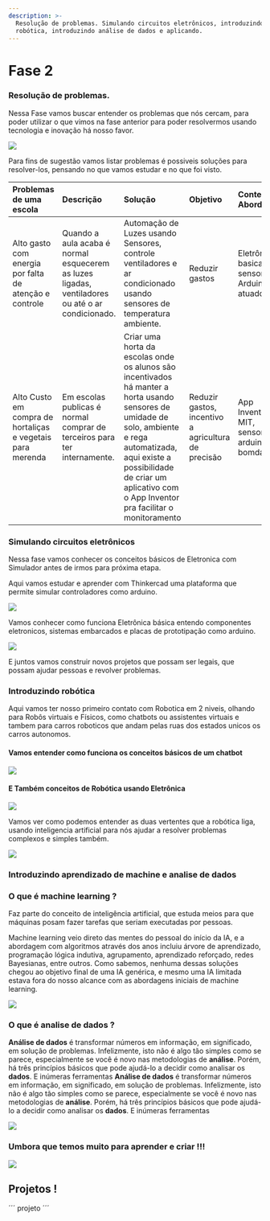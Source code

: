 ```yaml
---
description: >-
  Resolução de problemas. Simulando circuitos eletrônicos, introduzindo
  robótica, introduzindo análise de dados e aplicando.
---
```


# Fase 2

### Resolução de problemas. 

Nessa Fase vamos buscar entender os problemas que nós cercam, para poder utilizar o que vimos na fase anterior para poder resolvermos usando tecnologia e inovação há nosso favor.

![](https://media2.giphy.com/media/d3mlE7uhX8KFgEmY/giphy.gif)

Para fins de sugestão vamos listar problemas é possiveis soluções para resolver-los, pensando no que vamos estudar e no que foi visto.

| Problemas de uma escola | Descrição | Solução | Objetivo | Conteúdos Abordados |
| :--- | :--- | :--- | :--- | :--- |
| Alto gasto com energia por falta de atenção e controle | Quando a aula acaba é normal esquecerem as luzes ligadas, ventiladores ou até o ar condicionado. | Automação de Luzes usando Sensores, controle ventiladores e ar condicionado usando sensores de temperatura ambiente. | Reduzir gastos | Eletrônica basica, sensores, Arduino, atuadores |
| Alto Custo em compra de hortaliças e vegetais para merenda | Em escolas publicas é normal comprar de terceiros para ter internamente. | Criar uma horta da escolas onde os alunos são incentivados há manter a horta usando sensores de umidade de solo, ambiente e rega automatizada, aqui existe a possibilidade de criar um aplicativo com o App Inventor pra facilitar o monitoramento | Reduzir gastos, incentivo a agricultura de precisão | App Inventor MIT, sensores, arduino, bomdagua  |



### Simulando circuitos eletrônicos

Nessa fase vamos conhecer os conceitos básicos de Eletronica com Simulador antes de irmos para próxima etapa.

Aqui vamos estudar e aprender com Thinkercad uma plataforma que permite simular controladores como arduino.

![](https://blogdottinkercaddotcom.files.wordpress.com/2018/08/computer-friend.gif?w=387)



Vamos conhecer como funciona Eletrônica básica entendo componentes eletronicos, sistemas embarcados e placas de prototipação como arduino.

![](https://i1.wp.com/www.arduinoportugal.pt/wp-content/uploads/2017/03/O-que-%C3%A9-Arduino-630x343.png?resize=630%2C343&ssl=1)

E juntos vamos construir novos projetos que possam ser legais, que possam ajudar pessoas e revolver problemas.



### Introduzindo robótica

Aqui vamos ter nosso primeiro contato com Robotica em 2 niveis, olhando para Robôs virtuais e Físicos, como chatbots ou assistentes virtuais  e tambem para carros roboticos que andam pelas ruas dos estados unicos os carros autonomos. 

#### Vamos entender como funciona os conceitos básicos de um chatbot

![](https://miro.medium.com/max/1838/1*xj1rQDGCJ5_kBHqBGcK0dA.gif)

#### E Também conceitos de Robótica usando Eletrônica 

![](https://www.gadgetify.com/wp-content/uploads/2018/01/16/Q1-lite-Open-Source-Quadruped-Robot.gif)

Vamos ver como podemos entender as duas vertentes que a robótica liga, usando inteligencia artificial para nós ajudar a resolver problemas complexos e simples também.

![](https://media0.giphy.com/media/3ov9jRb8Bc21BEBgZ2/giphy.gif)





### Introduzindo aprendizado de machine e analise de dados

### O que é machine learning ?

Faz parte do conceito de inteligência artificial, que estuda meios para que máquinas posam fazer tarefas que seriam executadas por pessoas.

Machine learning veio direto das mentes do pessoal do início da IA, e a abordagem com algoritmos através dos anos incluiu árvore de aprendizado, programação lógica indutiva, agrupamento, aprendizado reforçado, redes Bayesianas, entre outros. Como sabemos, nenhuma dessas soluções chegou ao objetivo final de uma IA genérica, e mesmo uma IA limitada estava fora do nosso alcance com as abordagens iniciais de machine learning.

![](https://imarticus.org/wp-content/uploads/2019/06/state.gif)

### O que é analise de dados ?

 **Análise de dados** é transformar números em informação, em significado, em solução de problemas. Infelizmente, isto não é algo tão simples como se parece, especialmente se você é novo nas metodologias de **análise**. Porém, há três princípios básicos que pode ajudá-lo a decidir como analisar os **dados**. E inúmeras ferramentas **Análise de dados** é transformar números em informação, em significado, em solução de problemas. Infelizmente, isto não é algo tão simples como se parece, especialmente se você é novo nas metodologias de **análise**. Porém, há três princípios básicos que pode ajudá-lo a decidir como analisar os **dados**. E inúmeras ferramentas

![](https://mir-s3-cdn-cf.behance.net/project_modules/max_1200/699e4762225981.5a89af14d87a9.gif)

### Umbora que temos muito para aprender e criar !!!

![](https://blog.arduino.cc/wp-content/uploads/2017/01/gobang.gif)

## Projetos !

´´´ projeto ´´´


